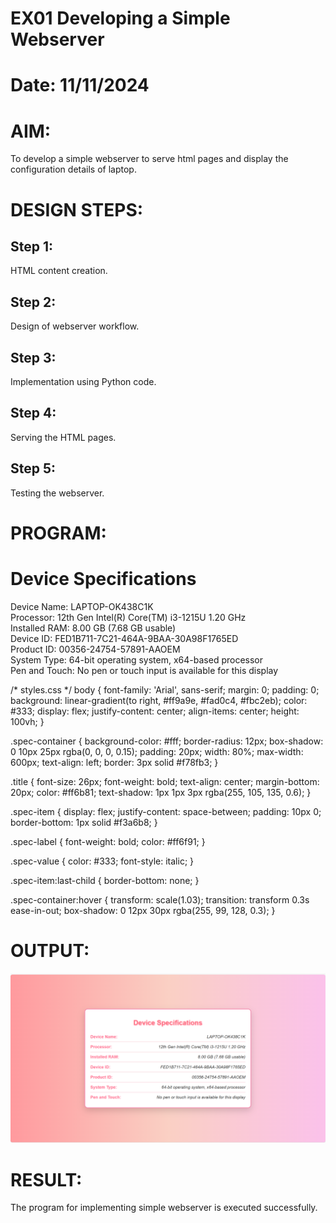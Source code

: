 # EX01 Developing a Simple Webserver

# Date: 11/11/2024
# AIM:
To develop a simple webserver to serve html pages and display the configuration details of laptop.

# DESIGN STEPS:
## Step 1:
HTML content creation.

## Step 2:
Design of webserver workflow.

## Step 3:
Implementation using Python code.

## Step 4:
Serving the HTML pages.

## Step 5:
Testing the webserver.

# PROGRAM:
<!DOCTYPE html>
<html lang="en">
<head>
    <meta charset="UTF-8">
    <meta name="viewport" content="width=device-width, initial-scale=1.0">
    <title>Device Specifications</title>
    <link rel="stylesheet" href="styles.css">
</head>
<body>
    <div class="spec-container">
        <h1 class="title">Device Specifications</h1>
        <div class="spec-item">
            <span class="spec-label">Device Name:</span>
            <span class="spec-value">LAPTOP-OK438C1K</span>
        </div>
        <div class="spec-item">
            <span class="spec-label">Processor:</span>
            <span class="spec-value">12th Gen Intel(R) Core(TM) i3-1215U 1.20 GHz</span>
        </div>
        <div class="spec-item">
            <span class="spec-label">Installed RAM:</span>
            <span class="spec-value">8.00 GB (7.68 GB usable)</span>
        </div>
        <div class="spec-item">
            <span class="spec-label">Device ID:</span>
            <span class="spec-value">FED1B711-7C21-464A-9BAA-30A98F1765ED</span>
        </div>
        <div class="spec-item">
            <span class="spec-label">Product ID:</span>
            <span class="spec-value">00356-24754-57891-AAOEM</span>
        </div>
        <div class="spec-item">
            <span class="spec-label">System Type:</span>
            <span class="spec-value">64-bit operating system, x64-based processor</span>
        </div>
        <div class="spec-item">
            <span class="spec-label">Pen and Touch:</span>
            <span class="spec-value">No pen or touch input is available for this display</span>
        </div>
    </div>
</body>
</html>

/* styles.css */
body {
    font-family: 'Arial', sans-serif;
    margin: 0;
    padding: 0;
    background: linear-gradient(to right, #ff9a9e, #fad0c4, #fbc2eb);
    color: #333;
    display: flex;
    justify-content: center;
    align-items: center;
    height: 100vh;
}

.spec-container {
    background-color: #fff;
    border-radius: 12px;
    box-shadow: 0 10px 25px rgba(0, 0, 0, 0.15);
    padding: 20px;
    width: 80%;
    max-width: 600px;
    text-align: left;
    border: 3px solid #f78fb3;
}

.title {
    font-size: 26px;
    font-weight: bold;
    text-align: center;
    margin-bottom: 20px;
    color: #ff6b81;
    text-shadow: 1px 1px 3px rgba(255, 105, 135, 0.6);
}

.spec-item {
    display: flex;
    justify-content: space-between;
    padding: 10px 0;
    border-bottom: 1px solid #f3a6b8;
}

.spec-label {
    font-weight: bold;
    color: #ff6f91;
}

.spec-value {
    color: #333;
    font-style: italic;
}

.spec-item:last-child {
    border-bottom: none;
}

.spec-container:hover {
    transform: scale(1.03);
    transition: transform 0.3s ease-in-out;
    box-shadow: 0 12px 30px rgba(255, 99, 128, 0.3);
}

# OUTPUT:
![alt text](<Screenshot 2024-11-25 140940.png>)
# RESULT:
The program for implementing simple webserver is executed successfully.
